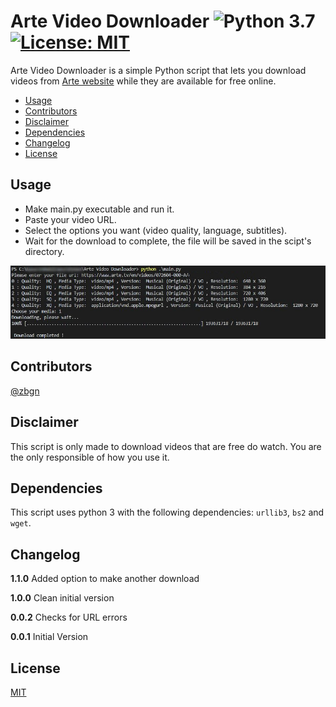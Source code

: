 # Arte Video Downloader ![Python 3.7](https://img.shields.io/badge/python-3.7-blue.svg) [![License: MIT](https://img.shields.io/badge/License-MIT-yellow.svg)](/LICENSE.md) 

Arte Video Downloader is a simple Python script that lets you download videos from [Arte website](https://www.arte.tv/) while they are available for free online.

* [Usage](#usage)
* [Contributors](#contributors)
* [Disclaimer](#disclaimer)
* [Dependencies](#dependencies)
* [Changelog](#changelog)
* [License](#license)


## Usage

- Make main.py executable and run it.
- Paste your video URL.
- Select the options you want (video quality, language, subtitles).
- Wait for the download to complete, the file will be saved in the scipt's directory. 

![Screenshot](screenshot.png)

## Contributors

[@zbgn](https://github.com/zbgn)

## Disclaimer

This script is only made to download videos that are free do watch. You are the only responsible of how you use it.

## Dependencies

This script uses python 3 with the following dependencies: `urllib3`, `bs2` and `wget`.   

## Changelog

**1.1.0**
Added option to make another download

**1.0.0**
Clean initial version

**0.0.2**
Checks for URL errors

**0.0.1**
Initial Version

## License
[MIT](LICENSE.md "MIT")